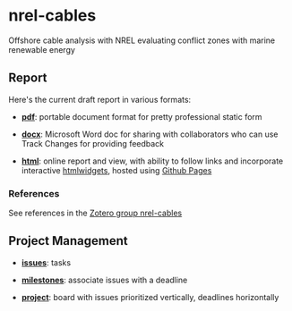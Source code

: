 # nrel-cables
Offshore cable analysis with NREL evaluating conflict zones with marine renewable energy

## Report

Here's the current draft report in various formats:

- [**pdf**](http://ecoquants.com/nrel-cables/report.pdf): portable document format for pretty professional static form

- [**docx**](http://ecoquants.com/nrel-cables/report.docx): Microsoft Word doc for sharing with collaborators who can use Track Changes for providing feedback

- [**html**](http://ecoquants.com/nrel-cables/report.html): online report and view, with ability to follow links and incorporate interactive [htmlwidgets](http://www.htmlwidgets.org/), hosted using [Github Pages](https://pages.github.com/)

### References

See references in the [Zotero group nrel-cables](https://www.zotero.org/groups/nrel-cables/items)

## Project Management

- [**issues**](https://github.com/ecoquants/nrel-cables/issues): tasks

- [**milestones**](https://github.com/ecoquants/nrel-cables/milestones?direction=asc&sort=due_date&state=open): associate issues with a deadline

- [**project**](https://github.com/ecoquants/nrel-cables/projects/1): board with issues prioritized vertically, deadlines horizontally
